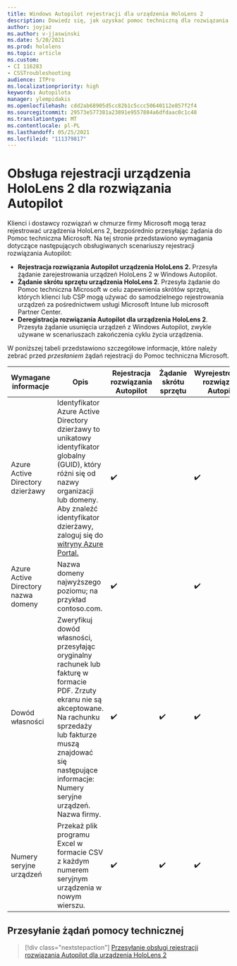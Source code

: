 ```yaml
---
title: Windows Autopilot rejestracji dla urządzenia HoloLens 2
description: Dowiedz się, jak uzyskać pomoc techniczną dla rozwiązania Autopilot na urządzeniach HoloLens 2.
author: joyjaz
ms.author: v-jjaswinski
ms.date: 5/20/2021
ms.prod: hololens
ms.topic: article
ms.custom:
- CI 116283
- CSSTroubleshooting
audience: ITPro
ms.localizationpriority: high
keywords: Autopilota
manager: ylempidakis
ms.openlocfilehash: cdd2ab68905d5cc82b1c5ccc50640112e857f2f4
ms.sourcegitcommit: 29573e577381a23891e9557884a6dfdaac0c1c48
ms.translationtype: MT
ms.contentlocale: pl-PL
ms.lasthandoff: 05/25/2021
ms.locfileid: "111379817"
---
```

# <a name="hololens-2-registration-support-for-autopilot"></a>Obsługa rejestracji urządzenia HoloLens 2 dla rozwiązania Autopilot

Klienci i dostawcy rozwiązań w chmurze firmy Microsoft mogą teraz rejestrować urządzenia HoloLens 2, bezpośrednio przesyłając żądania do Pomoc techniczna Microsoft. Na tej stronie przedstawiono wymagania dotyczące następujących obsługiwanych scenariuszy rejestracji rozwiązania Autopilot:

- **Rejestracja rozwiązania Autopilot urządzenia HoloLens 2.** Przesyła żądanie zarejestrowania urządzeń HoloLens 2 w Windows Autopilot.
- **Żądanie skrótu sprzętu urządzenia HoloLens 2**. Przesyła żądanie do Pomoc techniczna Microsoft w celu zapewnienia skrótów sprzętu, których klienci lub CSP mogą używać do samodzielnego rejestrowania urządzeń za pośrednictwem usługi Microsoft Intune lub microsoft Partner Center.
- **Deregistracja rozwiązania Autopilot dla urządzenia HoloLens 2**. Przesyła żądanie usunięcia urządzeń z Windows Autopilot, zwykle używane w scenariuszach zakończenia cyklu życia urządzenia.

W poniższej tabeli przedstawiono szczegółowe informacje, które należy zebrać przed *przesłaniem* żądań rejestracji do Pomoc techniczna Microsoft.

| Wymagane informacje | Opis | Rejestracja rozwiązania Autopilot  | Żądanie skrótu sprzętu | Wyrejestrowanie rozwiązania Autopilot |
------------|-------------------------------|--------------------------------------------------|------------------------------|--------------------------------|
|  Azure Active Directory dzierżawy    |    Identyfikator Azure Active Directory dzierżawy to unikatowy identyfikator globalny (GUID), który różni się od nazwy organizacji lub domeny.    Aby znaleźć identyfikator dzierżawy, zaloguj się do [witryny Azure Portal.](https://portal.azure.com/#blade/Microsoft_AAD_IAM/ActiveDirectoryMenuBlade/Properties)    |     ✔️                         |                              |                         ✔️                        |
|  Azure Active Directory nazwa domeny    |   Nazwa domeny najwyższego poziomu; na przykład contoso.com.    |     ✔️                         |                              |                         ✔️                        |
|  Dowód własności    |   Zweryfikuj dowód własności, przesyłając oryginalny rachunek lub fakturę w formacie PDF. Zrzuty ekranu nie są akceptowane. Na rachunku sprzedaży lub fakturze muszą znajdować się następujące informacje: Numery seryjne urządzeń. Nazwa firmy.     |     ✔️                         |              ✔️                |                         ✔️                        |
|  Numery seryjne urządzeń    |   Przekaż plik programu Excel w formacie CSV z każdym numerem seryjnym urządzenia w nowym wierszu.     |     ✔️                         |              ✔️                |                         ✔️                        |

## <a name="submit-support-requests"></a>Przesyłanie żądań pomocy technicznej

> [!div class="nextstepaction"]
> [Przesyłanie obsługi rejestracji rozwiązania Autopilot dla urządzenia HoloLens 2](https://prod.support.services.microsoft.com/supportrequestform/0d8bf192-cab7-6d39-143d-5a17840b9f5f)
